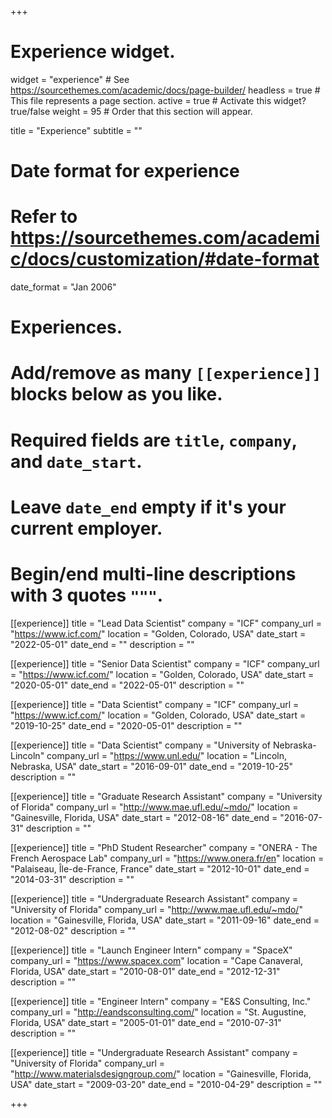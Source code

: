 +++
# Experience widget.
widget = "experience"  # See https://sourcethemes.com/academic/docs/page-builder/
headless = true  # This file represents a page section.
active = true  # Activate this widget? true/false
weight = 95  # Order that this section will appear.

title = "Experience"
subtitle = ""

# Date format for experience
#   Refer to https://sourcethemes.com/academic/docs/customization/#date-format
date_format = "Jan 2006"

# Experiences.
#   Add/remove as many `[[experience]]` blocks below as you like.
#   Required fields are `title`, `company`, and `date_start`.
#   Leave `date_end` empty if it's your current employer.
#   Begin/end multi-line descriptions with 3 quotes `"""`.
[[experience]]
  title = "Lead Data Scientist"
  company = "ICF"
  company_url = "https://www.icf.com/"
  location = "Golden, Colorado, USA"
  date_start = "2022-05-01"
  date_end = ""
  description = ""

[[experience]]
  title = "Senior Data Scientist"
  company = "ICF"
  company_url = "https://www.icf.com/"
  location = "Golden, Colorado, USA"
  date_start = "2020-05-01"
  date_end = "2022-05-01"
  description = ""

[[experience]]
  title = "Data Scientist"
  company = "ICF"
  company_url = "https://www.icf.com/"
  location = "Golden, Colorado, USA"
  date_start = "2019-10-25"
  date_end = "2020-05-01"
  description = ""

[[experience]]
  title = "Data Scientist"
  company = "University of Nebraska-Lincoln"
  company_url = "https://www.unl.edu/"
  location = "Lincoln, Nebraska, USA"
  date_start = "2016-09-01"
  date_end = "2019-10-25"
  description = ""

[[experience]]
  title = "Graduate Research Assistant"
  company = "University of Florida"
  company_url = "http://www.mae.ufl.edu/~mdo/"
  location = "Gainesville, Florida, USA"
  date_start = "2012-08-16"
  date_end = "2016-07-31"
  description = ""
  
[[experience]]
  title = "PhD Student Researcher"
  company = "ONERA - The French Aerospace Lab"
  company_url = "https://www.onera.fr/en"
  location = "Palaiseau, Île-de-France, France"
  date_start = "2012-10-01"
  date_end = "2014-03-31"
  description = ""
  
[[experience]]
  title = "Undergraduate Research Assistant"
  company = "University of Florida"
  company_url = "http://www.mae.ufl.edu/~mdo/"
  location = "Gainesville, Florida, USA"
  date_start = "2011-09-16"
  date_end = "2012-08-02"
  description = ""
  
[[experience]]
  title = "Launch Engineer Intern"
  company = "SpaceX"
  company_url = "https://www.spacex.com"
  location = "Cape Canaveral, Florida, USA"
  date_start = "2010-08-01"
  date_end = "2012-12-31"
  description = ""
  
[[experience]]
  title = "Engineer Intern"
  company = "E&S Consulting, Inc."
  company_url = "http://eandsconsulting.com/"
  location = "St. Augustine, Florida, USA"
  date_start = "2005-01-01"
  date_end = "2010-07-31"
  description = ""

[[experience]]
  title = "Undergraduate Research Assistant"
  company = "University of Florida"
  company_url = "http://www.materialsdesigngroup.com/"
  location = "Gainesville, Florida, USA"
  date_start = "2009-03-20"
  date_end = "2010-04-29"
  description = ""

+++
